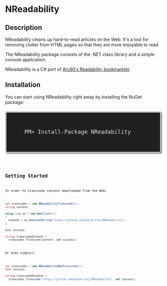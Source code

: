 NReadability
======================

Description
----------------------

NReadability cleans up hard-to-read articles on the Web. It's a tool for
removing clutter from HTML pages so that they are more enjoyable to read.

The NReadability package consists of the .NET class library and a simple
console application.

NReadability is a C# port of [Arc90's Readability bookmarklet][1].

Installation
----------------------

You can start using NReadability right away by installing the NuGet package:

<p style="background-color: #202020; border: 4px solid #C0C0C0; border-radius: 5px 5px 5px 5px; box-shadow: 2px 2px 3px #6E6E6E; color: #E2E2E2; display: block; font: 1.5em/1.5em 'andale mono','lucida console',monospace; overflow: auto; padding: 15px;">
  <code>
    PM&gt; Install-Package NReadability
  <code>
</p>

Getting Started
----------------------

In order to transcode content downloaded from the Web:

```c#
var transcoder = new NReadabilityTranscoder();
string content;

using (var wc = new WebClient())
{
  content = wc.DownloadString("https://github.com/marek-stoj/NReadability");
}

bool success;

string transcodedContent =
  transcoder.Transcode(content, out success);
```

Or even simpler:

```c#
var transcoder = new NReadabilityWebTranscoder();
bool success;

string transcodedContent =
  transcoder.Transcode("https://github.com/marek-stoj/NReadability", out success);
```

[1]: http://lab.arc90.com/experiments/readability/
